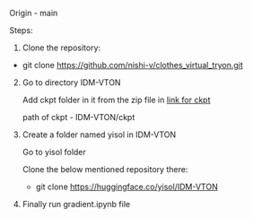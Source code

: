 Origin - main

Steps:
1. Clone the repository:
  - git clone https://github.com/nishi-v/clothes_virtual_tryon.git


2. Go to directory IDM-VTON

   Add ckpt folder in it from the zip file in [link for ckpt](https://fspl-my.sharepoint.com/:u:/g/personal/nishitav_futuresoftindia_com/EYGlecawIdVJvVxxbALDMgEBOtcGfJX-yIddPQ7UEKA12g?e=wU7fYo)

   path of ckpt - IDM-VTON/ckpt

3. Create a folder named yisol in IDM-VTON

   Go to yisol folder

   Clone the below mentioned repository there:
   
   - git clone https://huggingface.co/yisol/IDM-VTON
  
4. Finally run gradient.ipynb file

